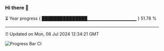 ### Hi there 👋

⏳ Year progress { ███████████████▁▁▁▁▁▁▁▁▁▁▁▁▁▁▁ } 51.78 %

---

⏰ Updated on Mon, 08 Jul 2024 12:34:21 GMT

![Progress Bar CI](https://github.com/liununu/liununu/workflows/Progress%20Bar%20CI/badge.svg)
